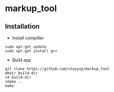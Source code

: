 # markup_tool

## Installation
- Install compiller
```Shell
sudo apt-get update
sudo apt-get install g++
```
- Build app
```Shell
git clone https://github.com/stasysp/markup_tool
mkdir build-dir 
cd build-dir
cmake ..
make
```

